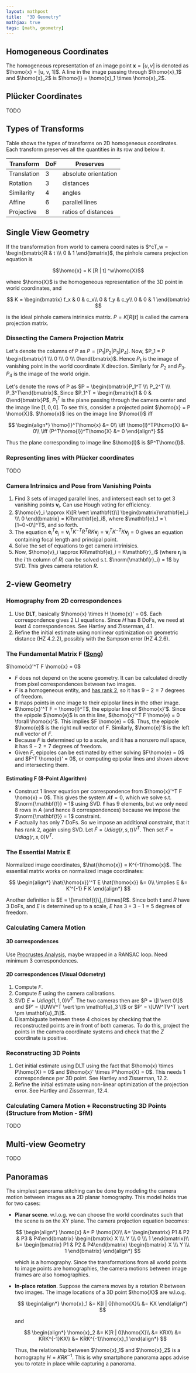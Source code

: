 ```yaml
---
layout: mathpost
title:  "3D Geometry"
mathjax: true
tags: [math, geometry]
---
```

## Homogeneous Coordinates
The homogeneous representation of an image point $\mathbf{x} = [u, v]$ is denoted as $\homo{x} = [u, v, 1]$. A line in the image passing through $\homo{x}_1$ and $\homo{x}_2$ is $\homo{l} = \homo{x}_1 \times \homo{x}_2$.

## Pl&uuml;cker Coordinates
TODO

## Types of Transforms

Table shows the types of transforms on 2D homogeneous coordinates. Each transform preserves all the quantities in its row and below it.

| Transform   | DoF | Preserves            |
|-------------|-----|----------------------|
| Translation | 3   | absolute orientation |
| Rotation    | 3   | distances            |
| Similarity  | 4   | angles               |
| Affine      | 6   | parallel lines       |
| Projective  | 8   | ratios of distances  |

## Single View Geometry

If the transformation from world to camera coordinates is $^cT_w = \begin{bmatrix}R & t \\\ 0 & 1 \end{bmatrix}$, the pinhole camera projection equation is

$$\homo{x} = K [R | t] ^w\homo{X}$$

where $\homo{X}$ is the homogeneous representation of the 3D point in world coordinates, and

$$
K = \begin{bmatrix}
f_x & 0   & c_x\\
0   & f_y & c_y\\
0   & 0   & 1
\end{bmatrix}
$$

is the ideal pinhole camera intrinsics matrix. $P = K[R \| t]$ is called the camera projection matrix.

### Dissecting the Camera Projection Matrix
Let's denote the columns of P as $P = [P_1 | P_2 | P_3 | P_4]$. Now, $P_1 = P \begin{bmatrix}1 \\\ 0 \\\ 0 \\\ 0\end{bmatrix}$. Hence $P_1$ is the image of vanishing point in the world
coordinate X direction. Similarly for $P_2$ and $P_3$. $P_4$ is the image of the world origin.

Let's denote the rows of P as $P = \begin{bmatrix}P_1^T \\\ P_2^T \\\ P_3^T\end{bmatrix}$. Since $P_1^T = \begin{bmatrix}1 & 0 & 0\end{bmatrix}P$, $P_1^T$ is the plane passing 
through the camera center and the image line $[1, 0, 0]$. To see this, consider a projected point $\homo{x} = P \homo{X}$. $\homo{x}$ lies on the image line $\homo{l}$ iff

$$
\begin{align*}
\homo{l}^T\homo{x} &= 0\\
\iff \homo{l}^TP\homo{X} &= 0\\
\iff (P^T\homo{l})^T\homo{X} &= 0
\end{align*}
$$

Thus the plane corresponding to image line $\homo{l}$ is $P^T\homo{l}$.

### Representing lines with Pl&uuml;cker coordinates
TODO

### Camera Intrinsics and Pose from Vanishing Points
1. Find 3 sets of imaged parallel lines, and intersect each set to get 3 vanishing points $\mathbf{v}_i$. Can use Hough voting for efficiency.
2. $\homo{v}_i \approx K\[R \vert \mathbf{t}\] \begin{bmatrix}\mathbf{e}_i \\\ 0 \end{bmatrix} = KR\mathbf{e}_i$, where $\mathbf{e}_1 = \[1~0~0\]^T$, and so forth. 
3. The equation $\mathbf{e}_i^T \mathbf{e}_j = \mathbf{v}_i^T K^{-T} R^T R K \mathbf{v}_j = \mathbf{v}_i^T K^{-T} K \mathbf{v}_j = 0$ gives an equation containing focal length and principal point.
4. Solve the set of equations to get camera intrinisics.
5. Now, $\homo{v}_i \approx KR\mathbf{e}_i = K\mathbf{r}_i$ (where $\mathbf{r}_i$ is the i'th column of $R$) can be solved s.t. $\norm{\mathbf{r}_i} = 1$ by SVD. This gives camera rotation $R$.

## 2-view Geometry

### Homography from 2D correspondences
1. Use **DLT**, basically $\homo{x} \times H \homo{x}' = 0$. Each correspondence gives 2 LI equations. Since $H$ has 8 DoFs, we need at least 4 correspondences. See Hartley and Zisserman, 4.1.
2. Refine the initial estimate using nonlinear optimization on geometric distance (HZ 4.2.2), possibly with the Sampson error (HZ 4.2.6).

### The Fundamental Matrix F ([Song](https://www.youtube.com/watch?v=DgGV3l82NTk))
$\homo{x}'^T F \homo{x} = 0$

- $F$ does not depend on the scene geometry. It can be calculated directly from pixel correspondences between two images.
- $F$ is a homogeneous entity, and [has rank 2](https://qr.ae/T3EAKc), so it has $9-2=7$ degrees of freedom.
- It maps points in one image to their epipolar lines in the other image.
- $\homo{x}'^T F = \homo{l}^T$, the epipolar line of $\homo{x}'$. Since the epipole $\homo{e}$ is on this line, $\homo{x}'^T F \homo{e} = 0 \forall \homo{x}'$. This implies $F \homo{e} = 0$. Thus, the epipole $\homo{e}$ is the right null vector of $F$. Similarly, $\homo{e}'$ is the left null vector of $F$.
- Because $F$ is determined up to a scale, and it has a nonzero null space, it has $9-2=7$ degrees of freedom.
- Given $F$, epipoles can be estimated by either solving $F\homo{e} = 0$ and $F^T \homo{e}' = 0$, or computing epipolar lines and shown above and intersecting them.

#### Estimating F (8-Point Algorithm)
- Construct 1 linear equation per correspondence from $\homo{x}'^T F \homo{x} = 0$. This gives the system $A\mathbf{f} = 0$, which we solve s.t. $\norm{\mathbf{f}} = 1$ using SVD. $\mathbf{f}$ has 9 elements, but we only need 8 rows in $A$ (and hence 8 correspondences) because we impose the $\norm{\mathbf{f}} = 1$ constraint.
- $F$ actually has only 7 DoFs. So we impose an additional constraint, that it has rank 2, again using SVD. Let $\hat{F} = U diag(r,s,t) V^T$. Then set $F = U diag(r, s, 0) V^T$.

### The Essential Matrix E
Normalized image coordinates, $\hat{\homo{x}} = K^{-1}\homo{x}$. The essential matrix works on normalized image coordinates:

$$
\begin{align*}
\hat{\homo{x}}'^T E \hat{\homo{x}} &= 0\\
\implies E &= K'^{-1} F K
\end{align*}
$$

Another definition is $E = \[\mathbf{t}\]_{\times}R$. Since both $\mathbf{t}$ and $R$ have 3 DoFs, and $E$ is determined up to a scale, $E$ has $3 + 3 - 1 = 5$ degrees of freedom.

### Calculating Camera Motion

#### 3D correspondences
Use [Procrustes Analysis](https://en.wikipedia.org/wiki/Orthogonal_Procrustes_problem), maybe wrapped in a RANSAC loop. Need minimum 3 correspondences.

#### 2D correspondences (Visual Odometry)
1. Compute $F$.
2. Compute $E$ using the camera calibrations.
3. SVD $E = U diag(1, 1, 0) V^T$. The two cameras then are $P = \[I \vert 0\]$ and $P' = \[UWV^T \vert \pm \mathbf{u}_3 \]$ or $P' = \[UW^TV^T \vert \pm \mathbf{u}_3\]$.
4. Disambiguate between these 4 choices by checking that the reconstructed points are in front of both cameras. To do this, project the points in the camera coordinate systems and check that the $Z$ coordinate is positive.

### Reconstructing 3D Points
1. Get initial estimate using DLT using the fact that $\homo{x} \times P\homo{X} = 0$ and $\homo{x}' \times P'\homo{X} = 0$. This needs 1 correspondence per 3D point. See Hartley and Zisserman, 12.2.
2. Refine the initial estimate using non-linear optimization of the projection error. See Hartley and Zisserman, 12.4.

### Calculating Camera Motion + Reconstructing 3D Points (Structure from Motion - SfM)
TODO

## Multi-view Geometry
TODO

## Panoramas
The simplest panorama stitching can be done by modeling the camera motion between images as a 2D planar homography. This model holds true for two cases:
- **Planar scene**. w.l.o.g. we can choose the world coordinates such that the scene is on the XY plane. The camera projection equation becomes:
  
  $$
  \begin{align*}
  \homo{x}
  &= P \homo{X}\\
  &= \begin{bmatrix} P1 & P2 & P3 & P4\end{bmatrix} \begin{bmatrix} X \\\ Y \\\ 0 \\\ 1 \end{bmatrix}\\
  &= \begin{bmatrix} P1 & P2 & P4\end{bmatrix} \begin{bmatrix} X \\\ Y \\\ 1 \end{bmatrix}
  \end{align*}
  $$
  
  which is a homography. Since the transformations from all world points to image points are homographies, the camera motions between image frames are also homographies.

- **In-place rotation**. Suppose the camera moves by a rotation $R$ between two images. The image locations of a 3D point $\homo{X}$ are w.l.o.g.
  
  $$
  \begin{align*}
  \homo{x}_1
  &= K[I | 0]\homo{X}\\
  &= KX
  \end{align*}
  $$
  
  and
  
  $$
  \begin{align*}
  \homo{x}_2
  &= K[R | 0]\homo{X}\\
  &= KRX\\
  &= KRK^{-1}KX\\
  &= KRK^{-1}\homo{x}_1
  \end{align*}
  $$
  
  Thus, the relationship between $\homo{x}_1$ and $\homo{x}_2$ is a homography $H=KRK^{-1}$. This is why smartphone panorama apps advise you to rotate in place while capturing a panorama.